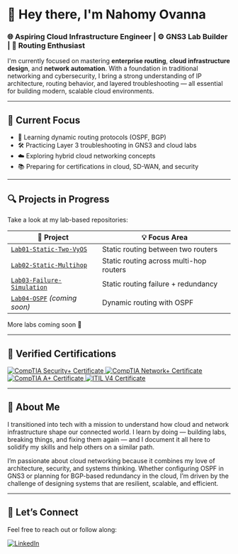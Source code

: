 # 👋 Hey there, I'm Nahomy Ovanna

### 🌐 Aspiring Cloud Infrastructure Engineer | ⚙️ GNS3 Lab Builder | 🔀 Routing Enthusiast

I'm currently focused on mastering **enterprise routing**, **cloud infrastructure design**, and **network automation**. With a foundation in traditional networking and cybersecurity, I bring a strong understanding of IP architecture, routing behavior, and layered troubleshooting — all essential for building modern, scalable cloud environments.

---

## 🚀 Current Focus

- 🧠 Learning dynamic routing protocols (OSPF, BGP)
- 🛠️ Practicing Layer 3 troubleshooting in GNS3 and cloud labs
- ☁️ Exploring hybrid cloud networking concepts
- 📚 Preparing for certifications in cloud, SD-WAN, and security

---

## 🔍 Projects in Progress

Take a look at my lab-based repositories:

| 🔗 Project | 💡 Focus Area |
|-----------|---------------|
| [`Lab01-Static-Two-VyOS`](https://github.com/nahomyOvanna/Networking-labs/blob/main/Lab01-Static-Two-VyOS/README.md) | Static routing between two routers |
| [`Lab02-Static-Multihop`](https://github.com/nahomyOvanna/Networking-labs/blob/main/Lab-02-Staticrouting-Multi-hop-VyOS/README.md) | Static routing across multi-hop routers |
| [`Lab03-Failure-Simulation`](https://github.com/nahomyOvanna/Networking-labs/blob/main/Lab-03-Failure-Simulation/README.md) | Static routing failure + redundancy |
| [`Lab04-OSPF`](https://github.com/nahomyovanna/Lab04-OSPF) *(coming soon)* | Dynamic routing with OSPF |

More labs coming soon 🚧

---

## 📜 Verified Certifications

<div>
<a href="https://github.com/nahomyOvanna/nahomyOvanna/blob/main/CompTIA%20Security%2B%20ce%20certificate.pdf" target="_blank">
  <img src="https://img.shields.io/badge/-CompTIA%20Security%2B-FF0000?&style=for-the-badge&logo=CompTIA&logoColor=white" alt="CompTIA Security+ Certificate"/>
</a>
<a href="https://github.com/nahomyOvanna/nahomyOvanna/blob/main/CompTIA%20Network%2B%20ce%20certificate.pdf" target="_blank">
  <img src="https://img.shields.io/badge/-CompTIA%20Network%2B-00A3E0?&style=for-the-badge&logo=CompTIA&logoColor=white" alt="CompTIA Network+ Certificate"/>
</a>
<a href="https://github.com/nahomyOvanna/nahomyOvanna/blob/main/CompTIA%20A%2B%20ce%20certificate.pdf" target="_blank">
  <img src="https://img.shields.io/badge/-CompTIA%20A%2B-0098D4?&style=for-the-badge&logo=CompTIA&logoColor=white" alt="CompTIA A+ Certificate"/>
</a>
<a href="https://github.com/nahomyOvanna/nahomyOvanna/blob/main/ITIL%20cert.pdf" target="_blank">
  <img src="https://img.shields.io/badge/-ITIL%20V4-003F6C?&style=for-the-badge&logo=itil&logoColor=white" alt="ITIL V4 Certificate"/>
</a>
</div>

---

## 🌱 About Me

I transitioned into tech with a mission to understand how cloud and network infrastructure shape our connected world. I learn by doing — building labs, breaking things, and fixing them again — and I document it all here to solidify my skills and help others on a similar path.

I’m passionate about cloud networking because it combines my love of architecture, security, and systems thinking. Whether configuring OSPF in GNS3 or planning for BGP-based redundancy in the cloud, I’m driven by the challenge of designing systems that are resilient, scalable, and efficient.





---

## 🤝 Let’s Connect

Feel free to reach out or follow along:

[![LinkedIn](https://img.shields.io/badge/-LinkedIn-0072b1?style=flat&logo=linkedin&logoColor=white)](https://www.linkedin.com/in/nahomy-ovanna-06bbb6267)


